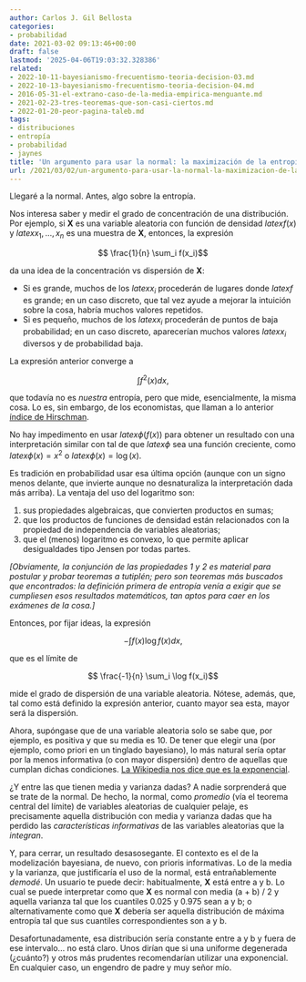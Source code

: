 ```yaml
---
author: Carlos J. Gil Bellosta
categories:
- probabilidad
date: 2021-03-02 09:13:46+00:00
draft: false
lastmod: '2025-04-06T19:03:32.328386'
related:
- 2022-10-11-bayesianismo-frecuentismo-teoria-decision-03.md
- 2022-10-13-bayesianismo-frecuentismo-teoria-decision-04.md
- 2016-05-31-el-extrano-caso-de-la-media-empirica-menguante.md
- 2021-02-23-tres-teoremas-que-son-casi-ciertos.md
- 2022-01-20-peor-pagina-taleb.md
tags:
- distribuciones
- entropía
- probabilidad
- jaynes
title: 'Un argumento para usar la normal: la maximización de la entropía'
url: /2021/03/02/un-argumento-para-usar-la-normal-la-maximizacion-de-la-entropia/
---
```


Llegaré a la normal. Antes, algo sobre la entropía.

Nos interesa saber y medir el grado de concentración de una distribución. Por ejemplo, si **X** es una variable aleatoria con función de densidad $latex f(x)$ y $latex x_1, \dots, x_n$ es una muestra de **X**, entonces, la expresión

$$ \frac{1}{n} \sum_i f(x_i)$$

da una idea de la concentración vs dispersión de **X**:

* Si es grande, muchos de los $latex x_i$ procederán de lugares donde $latex f$ es grande; en un caso discreto, que tal vez ayude a mejorar la intuición sobre la cosa, habría muchos valores repetidos.
* Si es pequeño, muchos de los $latex x_i$ procederán de puntos de baja probabilidad; en un caso discreto, aparecerían muchos valores $latex x_i$ diversos y de probabilidad baja.

La expresión anterior converge a

$$ \int f^2(x) dx,$$

que todavía no es _nuestra_ entropía, pero que mide, esencialmente, la misma cosa. Lo es, sin embargo, de los economistas, que llaman a lo anterior [índice de Hirschman](https://es.wikipedia.org/wiki/%C3%8Dndice_de_Herfindahl).

No hay impedimento en usar $latex \phi(f(x))$ para obtener un resultado con una interpretación similar con tal de que $latex \phi$ sea una función creciente, como $latex \phi(x) = x^2$ o $latex \phi(x) = \log(x)$.

Es tradición en probabilidad usar esa última opción (aunque con un signo menos delante, que invierte aunque no desnaturaliza la interpretación dada más arriba). La ventaja del uso del logaritmo son:

1. sus propiedades algebraicas, que convierten productos en sumas;
2. que los productos de funciones de densidad están relacionados con la propiedad de independencia de variables aleatorias;
3. que el  (menos) logaritmo es convexo, lo que permite aplicar desigualdades tipo Jensen por todas partes.

_[Obviamente, la conjunción de las propiedades 1 y 2 es material para postular y probar teoremas a tutiplén; pero son teoremas más buscados que encontrados: la definición primera de entropía venía a exigir que se cumpliesen esos resultados matemáticos, tan aptos para caer en los exámenes de la cosa.]_

Entonces, por fijar ideas, la expresión

$$ -\int f(x) \log f(x) dx,$$

que es el límite de

$$ \frac{-1}{n} \sum_i \log f(x_i)$$

mide el grado de dispersión de una variable aleatoria. Nótese, además, que, tal como está definido la expresión anterior, cuanto mayor sea esta, mayor será la dispersión.

Ahora, supóngase que de una variable aleatoria solo se sabe que, por ejemplo, es positiva y que su media es 10. De tener que elegir una (por ejemplo, como priori en un tinglado bayesiano), lo más natural sería optar por la menos informativa  (o con mayor dispersión) dentro de aquellas que cumplan dichas condiciones. [La Wikipedia nos dice que es la exponencial](https://en.wikipedia.org/wiki/Maximum_entropy_probability_distribution).

¿Y entre las que tienen media y varianza dadas? A nadie sorprenderá que se trate de la normal. De hecho, la normal, como _promedio_ (vía el teorema central del límite) de variables aleatorias de cualquier pelaje, es precisamente aquella distribución con media y varianza dadas que ha perdido las _características informativas_ de las variables aleatorias que la _integran_.

Y, para cerrar, un resultado desasosegante. El contexto es el de la modelización bayesiana, de nuevo, con prioris informativas. Lo de la media y la varianza, que justificaría el uso de la normal, está entrañablemente _demodé_. Un usuario te puede decir: habitualmente, **X** está entre a y b. Lo cual se puede interpretar como que **X** es normal con media (a + b) / 2 y aquella varianza tal que los cuantiles 0.025 y 0.975 sean a y b; o alternativamente como que **X** debería ser aquella distribución de máxima entropía tal que sus cuantiles correspondientes son a y b.

Desafortunadamente, esa distribución sería constante entre a y b y fuera de ese intervalo... no está claro. Unos dirían que si una uniforme degenerada (¿cuánto?) y otros más prudentes recomendarían utilizar una exponencial. En cualquier caso, un engendro de padre y muy señor mío.